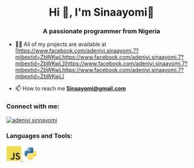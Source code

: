 <h1 align="center">Hi 👋, I'm Sinaayomi🥹</h1>
<h3 align="center">A passionate programmer from Nigeria</h3>

- 👨‍💻 All of my projects are available at [https://www.facebook.com/adeniyi.sinaayomi.7?mibextid=ZbWKwLhttps://www.facebook.com/adeniyi.sinaayomi.7?mibextid=ZbWKwL](https://www.facebook.com/adeniyi.sinaayomi.7?mibextid=ZbWKwLhttps://www.facebook.com/adeniyi.sinaayomi.7?mibextid=ZbWKwL)

- 📫 How to reach me **Sinaayomi@gmail.com**

<h3 align="left">Connect with me:</h3>
<p align="left">
<a href="https://fb.com/adeniyi sinnayomi" target="blank"><img align="center" src="https://raw.githubusercontent.com/rahuldkjain/github-profile-readme-generator/master/src/images/icons/Social/facebook.svg" alt="adeniyi sinnayomi" height="30" width="40" /></a>
</p>

<h3 align="left">Languages and Tools:</h3>
<p align="left"> <a href="https://developer.mozilla.org/en-US/docs/Web/JavaScript" target="_blank" rel="noreferrer"> <img src="https://raw.githubusercontent.com/devicons/devicon/master/icons/javascript/javascript-original.svg" alt="javascript" width="40" height="40"/> </a> <a href="https://www.python.org" target="_blank" rel="noreferrer"> <img src="https://raw.githubusercontent.com/devicons/devicon/master/icons/python/python-original.svg" alt="python" width="40" height="40"/> </a> </p>

